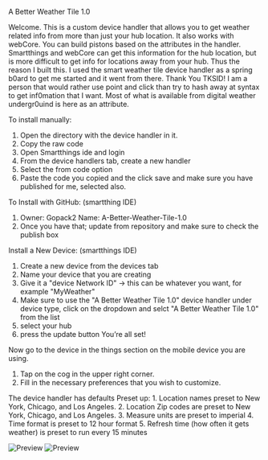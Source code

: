 A Better Weather Tile 1.0

Welcome.  This is a custom device handler that allows you to get weather related info from more than just your hub location.  It also works with webCore.  You can build pistons based on the attributes in the handler.  Smartthings and webCore can get this information for the hub location, but is more difficult to get info for locations away from your hub.  Thus the reason I built this.  I used the smart weather tile device handler as a spring b0ard to get me started and it went from there. Thank You TKSID!
I am a person that would rather use point and click than try to hash away at syntax to get inf0mation that I want.  Most of what is available from digital weather undergr0uind is here as an attribute.  

To install manually:
  1. Open the directory with the device handler in it.  
  2. Copy the raw code
  3. Open Smartthings ide and login
  4. From the device handlers tab, create a new handler
  5. Select the from code option
  6. Paste the code you copied and the click save and make sure you have published for me, selected also.
  
  To Install with GitHub: (smartthing IDE)
  1.  Owner: Gopack2 Name: A-Better-Weather-Tile-1.0
  2.  Once you have that; update from repository and make sure to check the publish box 
  
  Install a New Device: (smartthings IDE)
  1. Create a new device from the devices tab
  2. Name your device that you are creating
  3. Give it a "device Network ID" -> this can be whatever you want, for example "MyWeather"
  4. Make sure to use the "A Better Weather Tile 1.0" device handler under device type, click on the dropdown
     and selct "A Better Weather Tile 1.0" from the list
  5. select your hub 
  6. press the update button
  You’re all set!
  
  Now go to the device in the things section on the mobile device you are using.  
  1. Tap on the cog in the upper right corner.  
  2. Fill in the necessary preferences that you wish to customize.
  
  The device handler has defaults Preset up:
    1. Location names preset to New York, Chicago, and Los Angeles.
    2. Location Zip codes are preset to New York, Chicago, and Los Angeles.
    3. Measure units are preset to imperial
    4. Time format is preset to 12 hour format
    5. Refresh time (how often it gets weather) is preset to run every 15 minutes  
    
    
![Preview](https://raw.githubusercontent.com/Gopack2/A-Better-Weather-Tile-1.0/master/Arizona%20Active.png)
![Preview](https://raw.githubusercontent.com/Gopack2/A-Better-Weather-Tile-1.0/master/Arizona%20Active.png)
